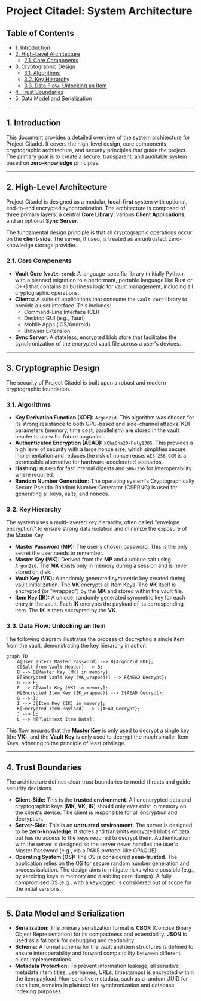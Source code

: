 # Project Citadel: System Architecture

## Table of Contents

- [1. Introduction](#1-introduction)
- [2. High-Level Architecture](#2-high-level-architecture)
  - [2.1. Core Components](#21-core-components)
- [3. Cryptographic Design](#3-cryptographic-design)
  - [3.1. Algorithms](#31-algorithms)
  - [3.2. Key Hierarchy](#32-key-hierarchy)
  - [3.3. Data Flow: Unlocking an Item](#33-data-flow-unlocking-an-item)
- [4. Trust Boundaries](#4-trust-boundaries)
- [5. Data Model and Serialization](#5-data-model-and-serialization)

---

## 1. Introduction

This document provides a detailed overview of the system architecture for Project Citadel. It covers the high-level design, core components, cryptographic architecture, and security principles that guide the project. The primary goal is to create a secure, transparent, and auditable system based on **zero-knowledge** principles.

---

## 2. High-Level Architecture

Project Citadel is designed as a modular, **local-first** system with optional, end-to-end encrypted synchronization. The architecture is composed of three primary layers: a central **Core Library**, various **Client Applications**, and an optional **Sync Server**.

The fundamental design principle is that all cryptographic operations occur on the **client-side**. The server, if used, is treated as an untrusted, zero-knowledge storage provider.

### 2.1. Core Components

* **Vault Core (`vault-core`):** A language-specific library (initially Python, with a planned migration to a performant, portable language like Rust or C++) that contains all business logic for vault management, including all cryptographic operations.
* **Clients:** A suite of applications that consume the `vault-core` library to provide a user interface. This includes:
    * Command-Line Interface (CLI)
    * Desktop GUI (e.g., Tauri)
    * Mobile Apps (iOS/Android)
    * Browser Extension
* **Sync Server:** A stateless, encrypted blob store that facilitates the synchronization of the encrypted vault file across a user's devices.

---

## 3. Cryptographic Design

The security of Project Citadel is built upon a robust and modern cryptographic foundation.

### 3.1. Algorithms

* **Key Derivation Function (KDF):** `Argon2id`. This algorithm was chosen for its strong resistance to both GPU-based and side-channel attacks. KDF parameters (memory, time cost, parallelism) are stored in the vault header to allow for future upgrades.
* **Authenticated Encryption (AEAD):** `XChaCha20-Poly1305`. This provides a high level of security with a large nonce size, which simplifies secure implementation and reduces the risk of nonce reuse. `AES-256-GCM` is a permissible alternative for hardware-accelerated scenarios.
* **Hashing:** `BLAKE3` for fast internal digests and `SHA-256` for interoperability where required.
* **Random Number Generation:** The operating system's Cryptographically Secure Pseudo-Random Number Generator (CSPRNG) is used for generating all keys, salts, and nonces.

### 3.2. Key Hierarchy

The system uses a multi-layered key hierarchy, often called "envelope encryption," to ensure strong data isolation and minimize the exposure of the Master Key.

* **Master Password (MP):** The user's chosen password. This is the only secret the user needs to remember.
* **Master Key (MK):** Derived from the **MP** and a unique salt using `Argon2id`. The **MK** exists only in memory during a session and is never stored on disk.
* **Vault Key (VK):** A randomly generated symmetric key created during vault initialization. The **VK** encrypts all Item Keys. The **VK** itself is encrypted (or "wrapped") by the **MK** and stored within the vault file.
* **Item Key (IK):** A unique, randomly generated symmetric key for each entry in the vault. Each **IK** encrypts the payload of its corresponding item. The **IK** is then encrypted by the **VK**.

### 3.3. Data Flow: Unlocking an Item

The following diagram illustrates the process of decrypting a single item from the vault, demonstrating the key hierarchy in action.

```mermaid
graph TD
    A[User enters Master Password] --> B{Argon2id KDF};
    C[Salt from Vault Header] --> B;
    B --> D[Master Key (MK) in memory];
    E[Encrypted Vault Key (VK_wrapped)] --> F{AEAD Decrypt};
    D --> F;
    F --> G[Vault Key (VK) in memory];
    H[Encrypted Item Key (IK_wrapped)] --> I{AEAD Decrypt};
    G --> I;
    I --> J[Item Key (IK) in memory];
    K[Encrypted Item Payload] --> L{AEAD Decrypt};
    J --> L;
    L --> M[Plaintext Item Data];
```

This flow ensures that the **Master Key** is only used to decrypt a single key (the **VK**), and the **Vault Key** is only used to decrypt the much smaller Item Keys, adhering to the principle of least privilege.

---

## 4. Trust Boundaries

The architecture defines clear trust boundaries to model threats and guide security decisions.

* **Client-Side:** This is the **trusted environment**. All unencrypted data and cryptographic keys (**MK**, **VK**, **IK**) should only ever exist in memory on the client's device. The client is responsible for all encryption and decryption.
* **Server-Side:** This is an **untrusted environment**. The server is designed to be **zero-knowledge**. It stores and transmits encrypted blobs of data but has no access to the keys required to decrypt them. Authentication with the server is designed so the server never handles the user's Master Password (e.g., via a PAKE protocol like OPAQUE).
* **Operating System (OS):** The OS is considered **semi-trusted**. The application relies on the OS for secure random number generation and process isolation. The design aims to mitigate risks where possible (e.g., by zeroizing keys in memory and disabling core dumps). A fully compromised OS (e.g., with a keylogger) is considered out of scope for the initial versions.

---

## 5. Data Model and Serialization

* **Serialization:** The primary serialization format is **CBOR** (Concise Binary Object Representation) for its compactness and extensibility. **JSON** is used as a fallback for debugging and readability.
* **Schema:** A formal schema for the vault and item structures is defined to ensure interoperability and forward compatibility between different client implementations.
* **Metadata Protection:** To prevent information leakage, all sensitive metadata (item titles, usernames, URLs, timestamps) is encrypted within the item payload. Non-sensitive metadata, such as a random UUID for each item, remains in plaintext for synchronization and database indexing purposes.
